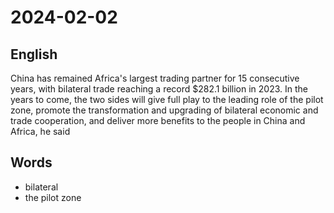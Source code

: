 # 2024-02-02

## English
China has remained Africa's largest
trading partner for 15 consecutive years,
with bilateral trade reaching a record
$282.1 billion in 2023. In the years to
come, the two sides will give full play to
the leading role of the pilot zone, promote
the transformation and upgrading of 
bilateral economic and trade cooperation,
and deliver more benefits to the people in
China and Africa, he said

## Words
* bilateral
* the pilot zone
